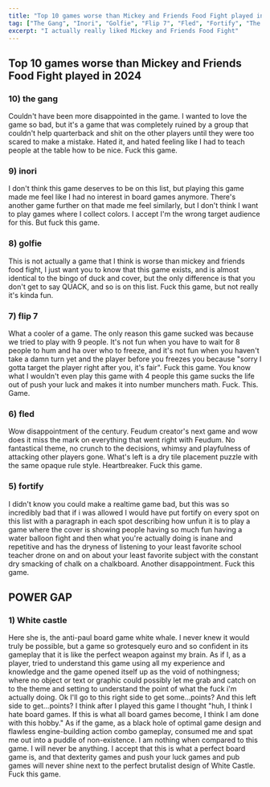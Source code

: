 ```yaml
---
title: "Top 10 games worse than Mickey and Friends Food Fight played in 2024"
tag: ["The Gang", "Inori", "Golfie", "Flip 7", "Fled", "Fortify", "The White Castle"]
excerpt: "I actually really liked Mickey and Friends Food Fight"
---
```


## Top 10 games worse than Mickey and Friends Food Fight played in 2024

### 10) the gang
Couldn't have been more disappointed in the game. I wanted to love the game so bad, but it's a game that was completely ruined by a group that couldn't help quarterback and shit on the other players until they were too scared to make a mistake. Hated it, and hated feeling like I had to teach people at the table how to be nice. Fuck this game.

### 9) inori
I don't think this game deserves to be on this list, but playing this game made me feel like I had no interest in board games anymore. There's another game further on that made me feel similarly, but I don't think I want to play games where I collect colors. I accept I'm the wrong target audience for this. But fuck this game.

### 8) golfie
This is not actually a game that I think is worse than mickey and friends food fight, I just want you to know that this game exists, and is almost identical to the bingo of duck and cover, but the only difference is that you don't get to say QUACK, and so is on this list. Fuck this game, but not really it's kinda fun.

### 7) flip 7
What a cooler of a game. The only reason this game sucked was because we tried to play with 9 people. It's not fun when you have to wait for 8 people to hum and ha over who to freeze, and it's not fun when you haven't take a damn turn yet and the player before you freezes you because "sorry I gotta target the player right after you, it's fair". Fuck this game. You know what I wouldn't even play this game with 4 people this game sucks the life out of push your luck and makes it into number munchers math. Fuck. This. Game.

### 6) fled
Wow disappointment of the century. Feudum creator's next game and wow does it miss the mark on everything that went right with Feudum. No fantastical theme, no crunch to the decisions, whimsy and playfulness of attacking other players gone. What's left is a dry tile placement puzzle with the same opaque rule style. Heartbreaker. Fuck this game.


### 5) fortify
I didn't know you could make a realtime game bad, but this was so incredibly bad that if i was allowed I would have put fortify on every spot on this list with a paragraph in each spot describing how unfun it is to play a game where the cover is showing people having so much fun having a water balloon fight and then what you're actually doing is inane and repetitive and has the dryness of listening to your least favorite school teacher drone on and on about your least favorite subject with the constant dry smacking of chalk on a chalkboard. Another disappointment. Fuck this game.

## POWER GAP


### 1) White castle
Here she is, the anti-paul board game white whale. I never knew it would truly be possible, but a game so grotesquely euro and so confident in its gameplay that it is like the perfect weapon against my brain. As if I, as a player, tried to understand this game using all my experience and knowledge and the game opened itself up as the void of nothingness; where no object or text or graphic could possibly let me grab and catch on to the theme and setting to understand the point of what the fuck i'm actually doing. Ok I'll go to this right side to get some...points? And this left side to get...points? I think after I played this game I thought "huh, I think I hate board games. If this is what all board games become, I think I am done with this hobby." As if the game, as a black hole of optimal game design and flawless engine-building action combo gameplay, consumed me and spat me out into a puddle of non-existence. I am nothing when compared to this game. I will never be anything. I accept that this is what a perfect board game is, and that dexterity games and push your luck games and pub games will never shine next to the perfect brutalist design of White Castle. Fuck this game.

